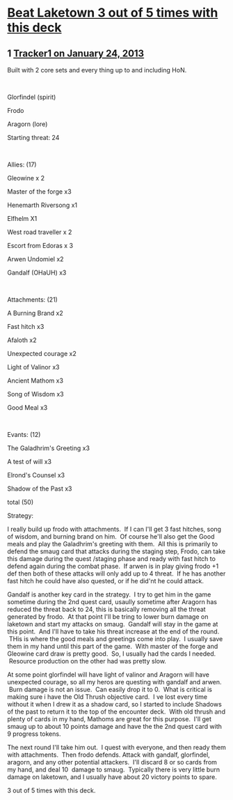 # [Beat Laketown 3 out of 5 times with this deck](https://community.fantasyflightgames.com/topic/78098-beat-laketown-3-out-of-5-times-with-this-deck/)

## 1 [Tracker1 on January 24, 2013](https://community.fantasyflightgames.com/topic/78098-beat-laketown-3-out-of-5-times-with-this-deck/?do=findComment&comment=753102)

Built with 2 core sets and every thing up to and including HoN.

 

Glorfindel (spirit)

Frodo

Aragorn (lore)

Starting threat: 24

 

Allies: (17)

Gleowine x 2

Master of the forge x3

Henemarth Riversong x1

Elfhelm X1

West road traveller x 2

Escort from Edoras x 3

Arwen Undomiel x2

Gandalf (OHaUH) x3

 

Attachments: (21)

A Burning Brand x2

Fast hitch x3

Afaloth x2

Unexpected courage x2

Light of Valinor x3

Ancient Mathom x3

Song of Wisdom x3

Good Meal x3

 

Evants: (12)

The Galadhrim's Greeting x3

A test of will x3

Elrond's Counsel x3

Shadow of the Past x3

total (50)

Strategy:

I really build up frodo with attachments.  If I can I'll get 3 fast hitches, song of wisdom, and burning brand on him.  Of course he'll also get the Good meals and play the Galadhrim's greeting with them.  All this is primarily to defend the smaug card that attacks during the staging step, Frodo, can take this damage during the quest /staging phase and ready with fast hitch to defend again during the combat phase.  If arwen is in play giving frodo +1 def then both of these attacks will only add up to 4 threat.  If he has another fast hitch he could have also quested, or if he did'nt he could attack.  

Gandalf is another key card in the strategy.  I try to get him in the game sometime during the 2nd quest card, usaully sometime after Aragorn has reduced the threat back to 24, this is basically removing all the threat generated by frodo.  At that point I'll be tring to lower burn damage on laketown and start my attacks on smaug.  Gandalf will stay in the game at this point.  And I'll have to take his threat increase at the end of the round.  THis is where the good meals and greetings come into play.  I usually save them in my hand until this part of the game.  With master of the forge and Gleowine card draw is pretty good.  So, I usually had the cards I needed.  Resource production on the other had was pretty slow.

At some point glorfindel will have light of valinor and Aragorn will have unexpected courage, so all my heros are questing with gandalf and arwen.  Burn damage is not an issue.  Can easily drop it to 0.  What is critical is making sure i have the Old Thrush objective card.  I ve lost every time without it when I drew it as a shadow card, so I started to include Shadows of the past to return it to the top of the encounter deck.  With old thrush and plenty of cards in my hand, Mathoms are great for this purpose.  I'll get smaug up to about 10 points damage and have the the 2nd quest card with 9 progress tokens.  

The next round I'll take him out.  I quest with everyone, and then ready them with attachments.  Then frodo defends. Attack with gandalf, glorfindel, aragorn, and any other potential attackers.  I'll discard 8 or so cards from my hand, and deal 10  damage to smaug.  Typically there is very little burn damage on laketown, and I usually have about 20 victory points to spare.

3 out of 5 times with this deck.

 

 

 

 

 

